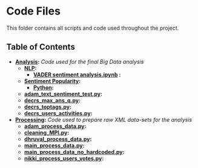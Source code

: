 # Code Files
This folder contains all scripts and code used throughout the project.

## Table of Contents
- **[Analysis](analysis):** *Code used for the final Big Data analysis*
    - **[NLP](analysis/NLP):**
        - **[VADER sentiment analysis.ipynb](analysis/NLP/VADER%20sentiment%20analysis.ipynb) :**
    - **[Sentiment Popularity](analysis/SentimentPopularity):**
        - **[Python](analysis/SentimentPopularity/Python):**
    - **[adam_text_sentiment_test.py](analysis/adam_text_sentiment_test.py):** 
    - **[decrs_max_ans_q.py](analysis/decrs_max_ans_q.py):**
    - **[decrs_toptags.py](analysis/decrs_toptags.py):**
    - **[decrs_users_activities.py](analysis/decrs_users_activities.py):**
- **[Processing](processing):** *Code used to prepare raw XML data-sets for the analysis*
    - **[adam_process_data.py](processing/adam_process_data.py):**
    - **[cleaning_MPI.py](processing/cleaning_MPI.py):**
    - **[dhruval_process_data.py](processing/dhruval_process_data.py):**
    - **[main_process_data.py](processing/main_process_data.py):**
    - **[main_process_data_no_hardcoded.py](processing/main_process_data_no_hardcoded.py):**
    - **[nikki_process_users_votes.py](processing/nikki_process_users_votes.py):**